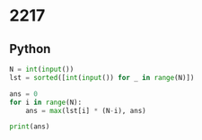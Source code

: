 # 2217

## Python

```python
N = int(input())
lst = sorted([int(input()) for _ in range(N)])

ans = 0
for i in range(N):
    ans = max(lst[i] * (N-i), ans)

print(ans)
```

